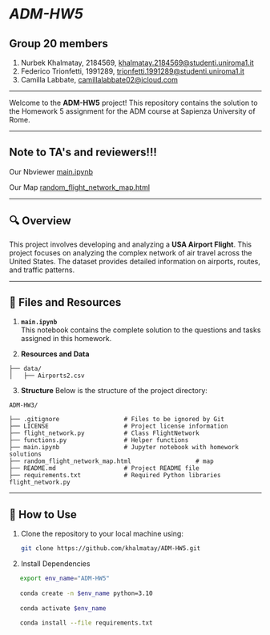 # ***ADM-HW5***  

## Group 20 members
1. Nurbek Khalmatay, 2184569, khalmatay.2184569@studenti.uniroma1.it
2. Federico Trionfetti, 1991289, trionfetti.1991289@studenti.uniroma1.it
3. Camilla Labbate, camillalabbate02@icloud.com








---


Welcome to the **ADM-HW5** project! This repository contains the solution to the Homework 5 assignment for the ADM course at Sapienza University of Rome. 

---
## Note to TA's and reviewers!!!
Our Nbviewer [main.ipynb](https://nbviewer.org/github/khalmatay/ADM-HW5/blob/main/main.ipynb)

Our Map [random_flight_network_map.html](https://khalmatay.github.io/)



---

## 🔍 **Overview**
This project involves developing and analyzing a **USA Airport Flight**. This project focuses on analyzing the complex network of air travel across the United States. The dataset provides detailed information on airports, routes, and traffic patterns.

--- 


## 📂 **Files and Resources**

1. **`main.ipynb`**  
   This notebook contains the complete solution to the questions and tasks assigned in this homework.  

2. **Resources and Data**  
```
├── data/
│   ├── Airports2.csv
```
3. **Structure**
Below is the structure of the project directory:

```plaintext
ADM-HW3/

├── .gitignore                  # Files to be ignored by Git
├── LICENSE                     # Project license information
├── flight_network.py           # Class FlightNetwork
├── functions.py                # Helper functions
├── main.ipynb                  # Jupyter notebook with homework solutions
├── random_flight_network_map.html                  # map
├── README.md                   # Project README file
├── requirements.txt            # Required Python libraries
flight_network.py
````

---

## 📖 **How to Use**

1. Clone the repository to your local machine using:  
   ```bash
   git clone https://github.com/khalmatay/ADM-HW5.git
   ```
   
2. Install Dependencies

```bash
   export env_name="ADM-HW5"
   
   conda create -n $env_name python=3.10
   
   conda activate $env_name
   
   conda install --file requirements.txt
```

